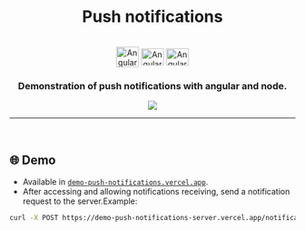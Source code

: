 <div>
    <h1 align="center">
        Push notifications
    </h1>
    <div align="center" style="display: inline_block"><br>
        <img align="center" alt="Angular" height="36" width="40" src="https://angular.io/assets/images/logos/angular/angular.svg">
        <img align="center" alt="Angular" height="30" width="40" src="https://angular.io/generated/images/marketing/concept-icons/pwa.svg">
        <img align="center" alt="Angular" height="30" width="40" src="https://nodejs.dev/static/images/brand/hexagon/js-green.svg">
    </div>
    <h3 align="center">Demonstration of push notifications with angular and node.</h3>
    <p align="center"></p>
    <p align="center">
        <a href="https://github.com/baptisteArno/typebot.io/blob/main/LICENSE"><img src="https://img.shields.io/badge/license-MIT-blue" /></a>
    </p>
	<hr>
</div>

<br>

## 🌐 Demo

- Available in [`demo-push-notifications.vercel.app`](https://demo-push-notifications.vercel.app/).
- After accessing and allowing notifications receiving, send a notification request to the server.Example:
```bash
curl -X POST https://demo-push-notifications-server.vercel.app/notification/push/send -H "Content-Type: application/json" -d '{"title": "Test 1", "body": "Notification Test"}'
```
